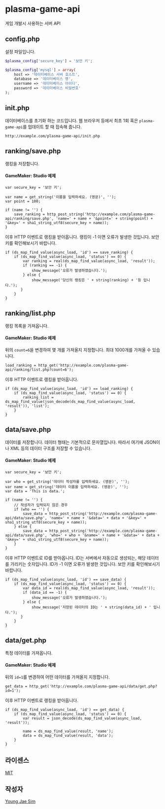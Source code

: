 # plasma-game-api
게임 개발시 사용하는 서버 API

## config.php
설정 파일입니다.
```php
$plasma_config['secure_key'] = '보안 키';

$plasma_config['mysql'] = array(
	host => '데이터베이스 서버 호스트',
	database => '데이터베이스 명',
	username => '데이터베이스 아이디',
	password => '데이터베이스 비밀번호'
);
```

## init.php
데이터베이스를 초기화 하는 코드입니다. 웹 브라우저 등에서 최초 1회 혹은 `plasma-game-api`를 업데이트 할 때 접속해 줍니다.
```
http://example.com/plasma-game-api/init.php
```

## ranking/save.php
랭킹을 저장합니다.

#### GameMaker: Studio 예제
```
var secure_key = '보안 키';

var name = get_string('이름을 입력하세요. (영문)', '');
var point = 100;

if (name != '') {
    save_ranking = http_post_string('http://example.com/plasma-game-api/ranking/save.php', 'name=' + name + '&point=' + string(point) + '&key=' + sha1_string_utf8(secure_key + name));
}
```
이후 HTTP 이벤트로 랭킹을 받아옵니다. 랭킹이 -1 이면 오류가 발생한 것입니다. 보안 키를 확인해보시기 바랍니다.
```
if (ds_map_find_value(async_load, 'id') == save_ranking) {
    if (ds_map_find_value(async_load, 'status') == 0) {
    	var ranking = real(ds_map_find_value(async_load, 'result'));
    	if (ranking == -1) {
    		show_message('오류가 발생하였습니다.');
    	} else {
        	show_message('당신의 랭킹은 ' + string(ranking) + '등 입니다.');
       }
    }
}
```

## ranking/list.php
랭킹 목록을 가져옵니다.

#### GameMaker: Studio 예제
뒤의 `count=6`을 변경하여 몇 개를 가져올지 지정합니다. 최대 1000개를 가져올 수 있습니다.
```
load_ranking = http_get('http://example.com/plasma-game-api/ranking/list.php?count=6');
```
이후 HTTP 이벤트로 랭킹을 받아옵니다.
```
if (ds_map_find_value(async_load, 'id') == load_ranking) {
    if (ds_map_find_value(async_load, 'status') == 0) {
        ranking_list = ds_map_find_value(json_decode(ds_map_find_value(async_load, 'result')), 'list');
    }
}
```

## data/save.php
데이터를 저장합니다. 데이터 형태는 기본적으로 문자열입니다. 따라서 여기에 JSON이나 XML 등의 데이터 구조를 저장할 수 있습니다.

#### GameMaker: Studio 예제
```
var secure_key = '보안 키';

var who = get_string('데이터 작성자를 입력하세요. (영문)', '');
var name = get_string('데이터 이름을 입력하세요. (영문)', '');
var data = 'This is data.';

if (name != '') {
    // 작성자가 입력되지 않은 경우
    if (who == '') {
        save_data = http_post_string('http://example.com/plasma-game-api/data/save.php', 'name=' + name + '&data=' + data + '&key=' + sha1_string_utf8(secure_key + name));
    } else {
        save_data = http_post_string('http://example.com/plasma-game-api/data/save.php', 'who=' + who + '&name=' + name + '&data=' + data + '&key=' + sha1_string_utf8(secure_key + name));
    }
}
```
이후 HTTP 이벤트로 ID를 받아옵니다. ID는 서버에서 자동으로 생성되는, 해당 데이터를 가리키는 숫자입니다. ID가 -1 이면 오류가 발생한 것입니다. 보안 키를 확인해보시기 바랍니다.
```
if (ds_map_find_value(async_load, 'id') == save_data) {
    if (ds_map_find_value(async_load, 'status') == 0) {
    	var data_id = real(ds_map_find_value(async_load, 'result'));
    	if (data_id == -1) {
    		show_message('오류가 발생하였습니다.');
    	} else {
        	show_message('저장된 데이터의 ID는 ' + string(data_id) + ' 입니다.');
       }
    }
}
```

## data/get.php
특정 데이터를 가져옵니다.

#### GameMaker: Studio 예제
뒤의 `id=1`를 변경하여 어떤 데이터를 가져올지 지정합니다.
```
get_data = http_get('http://example.com/plasma-game-api/data/get.php?id=1');
```
이후 HTTP 이벤트로 랭킹을 받아옵니다.
```
if (ds_map_find_value(async_load, 'id') == get_data) {
    if (ds_map_find_value(async_load, 'status') == 0) {
        var result = json_decode(ds_map_find_value(async_load, 'result'));
        
        name = ds_map_find_value(result, 'name');
        data = ds_map_find_value(result, 'data');
    }
}
```

## 라이센스
[MIT](LICENSE)

## 작성자
[Young Jae Sim](https://github.com/Hanul)
